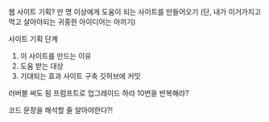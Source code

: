 웹 사이트 기획?
만 명 이상에게 도움이 되는 사이트를 만들어오기 
(단, 내가 이거가지고 먹고 살아야되는 귀중한 아이디어는 아끼기)

사이트 기획 단계
1. 이 사이트를 만드는 이유
2. 도움 받는 대상
3. 기대되는 효과
사이트 구축
깃허브에 커밋

러버블 써도 됨
프럼프트로 업그레이드 하라
10번을 반복해라?

코드 문장을 해석할 줄 알아야한다?!
